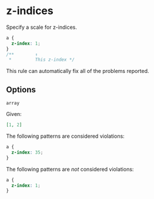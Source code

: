 # z-indices

Specify a scale for z-indices.

```css
a {
  z-index: 1;
}
/**        ↑
 *         This z-index */
```

This rule can automatically fix all of the problems reported.

## Options

`array`

Given:

```json
[1, 2]
```

The following patterns are considered violations:

```css
a {
  z-index: 35;
}
```

The following patterns are _not_ considered violations:

```css
a {
  z-index: 1;
}
```

